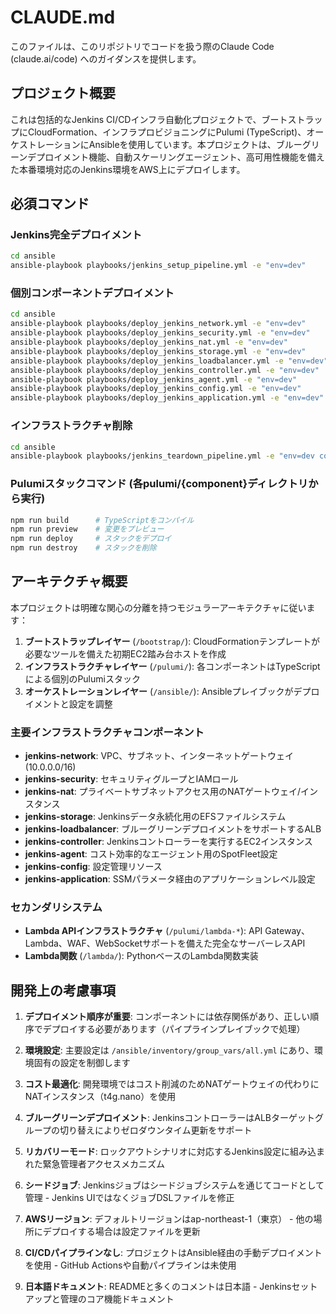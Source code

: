 # CLAUDE.md

このファイルは、このリポジトリでコードを扱う際のClaude Code (claude.ai/code) へのガイダンスを提供します。

## プロジェクト概要

これは包括的なJenkins CI/CDインフラ自動化プロジェクトで、ブートストラップにCloudFormation、インフラプロビジョニングにPulumi (TypeScript)、オーケストレーションにAnsibleを使用しています。本プロジェクトは、ブルーグリーンデプロイメント機能、自動スケーリングエージェント、高可用性機能を備えた本番環境対応のJenkins環境をAWS上にデプロイします。

## 必須コマンド

### Jenkins完全デプロイメント
```bash
cd ansible
ansible-playbook playbooks/jenkins_setup_pipeline.yml -e "env=dev"
```

### 個別コンポーネントデプロイメント
```bash
cd ansible
ansible-playbook playbooks/deploy_jenkins_network.yml -e "env=dev"
ansible-playbook playbooks/deploy_jenkins_security.yml -e "env=dev"
ansible-playbook playbooks/deploy_jenkins_nat.yml -e "env=dev"
ansible-playbook playbooks/deploy_jenkins_storage.yml -e "env=dev"
ansible-playbook playbooks/deploy_jenkins_loadbalancer.yml -e "env=dev"
ansible-playbook playbooks/deploy_jenkins_controller.yml -e "env=dev"
ansible-playbook playbooks/deploy_jenkins_agent.yml -e "env=dev"
ansible-playbook playbooks/deploy_jenkins_config.yml -e "env=dev"
ansible-playbook playbooks/deploy_jenkins_application.yml -e "env=dev"
```

### インフラストラクチャ削除
```bash
cd ansible
ansible-playbook playbooks/jenkins_teardown_pipeline.yml -e "env=dev confirm=true"
```

### Pulumiスタックコマンド (各pulumi/{component}ディレクトリから実行)
```bash
npm run build      # TypeScriptをコンパイル
npm run preview    # 変更をプレビュー
npm run deploy     # スタックをデプロイ
npm run destroy    # スタックを削除
```

## アーキテクチャ概要

本プロジェクトは明確な関心の分離を持つモジュラーアーキテクチャに従います：

1. **ブートストラップレイヤー** (`/bootstrap/`): CloudFormationテンプレートが必要なツールを備えた初期EC2踏み台ホストを作成
2. **インフラストラクチャレイヤー** (`/pulumi/`): 各コンポーネントはTypeScriptによる個別のPulumiスタック
3. **オーケストレーションレイヤー** (`/ansible/`): Ansibleプレイブックがデプロイメントと設定を調整

### 主要インフラストラクチャコンポーネント

- **jenkins-network**: VPC、サブネット、インターネットゲートウェイ (10.0.0.0/16)
- **jenkins-security**: セキュリティグループとIAMロール
- **jenkins-nat**: プライベートサブネットアクセス用のNATゲートウェイ/インスタンス
- **jenkins-storage**: Jenkinsデータ永続化用のEFSファイルシステム
- **jenkins-loadbalancer**: ブルーグリーンデプロイメントをサポートするALB
- **jenkins-controller**: Jenkinsコントローラーを実行するEC2インスタンス
- **jenkins-agent**: コスト効率的なエージェント用のSpotFleet設定
- **jenkins-config**: 設定管理リソース
- **jenkins-application**: SSMパラメータ経由のアプリケーションレベル設定

### セカンダリシステム

- **Lambda APIインフラストラクチャ** (`/pulumi/lambda-*`): API Gateway、Lambda、WAF、WebSocketサポートを備えた完全なサーバーレスAPI
- **Lambda関数** (`/lambda/`): PythonベースのLambda関数実装

## 開発上の考慮事項

1. **デプロイメント順序が重要**: コンポーネントには依存関係があり、正しい順序でデプロイする必要があります（パイプラインプレイブックで処理）

2. **環境設定**: 主要設定は `/ansible/inventory/group_vars/all.yml` にあり、環境固有の設定を制御します

3. **コスト最適化**: 開発環境ではコスト削減のためNATゲートウェイの代わりにNATインスタンス（t4g.nano）を使用

4. **ブルーグリーンデプロイメント**: JenkinsコントローラーはALBターゲットグループの切り替えによりゼロダウンタイム更新をサポート

5. **リカバリーモード**: ロックアウトシナリオに対応するJenkins設定に組み込まれた緊急管理者アクセスメカニズム

6. **シードジョブ**: Jenkinsジョブはシードジョブシステムを通じてコードとして管理 - Jenkins UIではなくジョブDSLファイルを修正

7. **AWSリージョン**: デフォルトリージョンはap-northeast-1（東京） - 他の場所にデプロイする場合は設定ファイルを更新

8. **CI/CDパイプラインなし**: プロジェクトはAnsible経由の手動デプロイメントを使用 - GitHub Actionsや自動パイプラインは未使用

9. **日本語ドキュメント**: READMEと多くのコメントは日本語 - Jenkinsセットアップと管理のコア機能ドキュメント